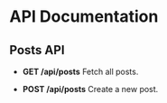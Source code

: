 # API Documentation

## Posts API
- **GET /api/posts**
  Fetch all posts.

- **POST /api/posts**
  Create a new post.
